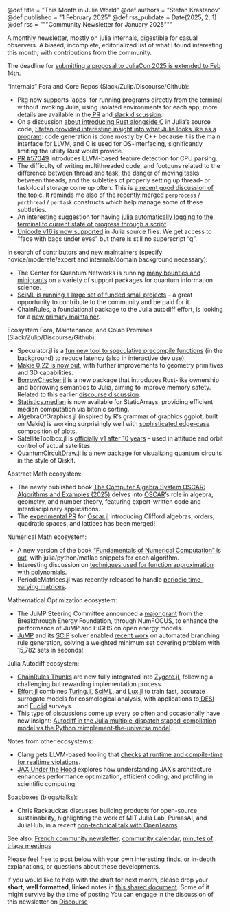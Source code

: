 @def title = "This Month in Julia World"
@def authors = "Stefan Krastanov"
@def published = "1 February 2025"
@def rss_pubdate = Date(2025, 2, 1)
@def rss = """Community Newsletter for January 2025"""

A monthly newsletter, mostly on julia internals, digestible for casual observers. A biased, incomplete, editorialized list of what I found interesting this month, with contributions from the community.

The deadline for [submitting a proposal to JuliaCon 2025 is extended to Feb 14th](https://juliacon.org/2025/cfp/).

“Internals” Fora and Core Repos (Slack/Zulip/Discourse/Github):

* Pkg now supports 'apps' for running programs directly from the terminal without invoking Julia, using isolated environments for each app; more details are available in the[ PR](https://github.com/JuliaLang/Pkg.jl/pull/3772) and[ slack discussion](https://julialang.slack.com/archives/C6FGJ8REC/p1737732202321509).
* On a discussion [about introducing Rust alongside C](https://discourse.julialang.org/t/introducing-rust-alongside-c-in-julias-source-tree/124559/) in Julia’s source code, [Stefan provided interesting insight into what Julia looks like as a program](https://discourse.julialang.org/t/introducing-rust-alongside-c-in-julias-source-tree/124559/17): code generation is done mostly by C++ because it is the main interface for LLVM, and C is used for OS-interfacing, significantly limiting the utility Rust would provide.
* [PR #57049](https://github.com/JuliaLang/julia/pull/57049) introduces LLVM-based feature detection for CPU parsing.
* The difficulty of writing multithreaded code, and footguns related to the difference between thread and task, the danger of moving tasks between threads, and the subleties of properly setting up thread- or task-local storage come up often. This is [a recent good discussion of the topic](https://discourse.julialang.org/t/sharp-edge-with-threads-threadid-and-task-migration/124550). It reminds me also of the [recently merged](https://github.com/JuliaLang/julia/pull/55793) `perprocess` / `perthread` / `pertask` constructs which help manage some of these subtleties.
* An interesting suggestion for having [julia automatically logging to the terminal to current state of progress through a script](https://github.com/JuliaLang/julia/pull/57137).
* [Unicode v16 is now supported](https://github.com/JuliaLang/julia/pull/56925) in Julia source files. We get access to "face with bags under eyes" but there is still no superscript “q”.

In search of contributors and new maintainers (specify novice/moderate/expert and internals/domain background necessary):

* The Center for Quantum Networks is running [many bounties and minigrants](https://github.com/QuantumSavory/.github/blob/main/BUG_BOUNTIES.md) on a variety of support packages for quantum information science.
* [SciML is running a large set of funded small projects](https://sciml.ai/small_grants/) – a great opportunity to contribute to the community and be paid for it.
* ChainRules, a foundational package to the Julia autodiff effort, is looking for a [new primary maintainer](https://discourse.julialang.org/t/chainrules-project-looking-for-a-new-primary-maintainer/115636).

Ecosystem Fora, Maintenance, and Colab Promises (Slack/Zulip/Discourse/Github):

* Speculator.jl is a [fun new tool to speculative precompile functions](https://discourse.julialang.org/t/speculator-jl-reduce-latency-through-speculative-compilation/124344) (in the background) to reduce latency (also in interactive dev use).
* [Makie 0.22 is now out](https://makie.org/website/blogposts/v0.22/), with further improvements to geometry primitives and 3D capabilities.
* [BorrowChecker.jl](https://github.com/MilesCranmer/BorrowChecker.jl) is a new package that introduces Rust-like ownership and borrowing semantics to Julia, aiming to improve memory safety. Related to this earlier [discourse discussion](https://discourse.julialang.org/t/package-for-rust-like-borrow-checker-in-julia/124442).
* [Statistics.median](https://github.com/JuliaArrays/StaticArrays.jl/pull/973) is now available for StaticArrays, providing efficient median computation via bitonic sorting.
* AlgebraOfGraphics.jl (inspired by R’s grammar of graphics ggplot, built on Makie) is working surprisingly well with [sophisticated edge-case composition of plots](https://aog.makie.org/stable/gallery/gallery/scales/split_scales_facet/#Split-scales-across-facets).
* SatelliteToolbox.jl is [officially v1 after 10 years](https://discourse.julialang.org/t/ann-satellitetoolbox-v1-after-almost-10-years-we-reached-v1-0/124349) – used in attitude and orbit control of actual satellites.
* [QuantumCircuitDraw.jl](https://github.com/nicolasloizeau/QuantumCircuitDraw.jl) is a new package for visualizing quantum circuits in the style of Qiskit.

Abstract Math ecosystem:

* The newly published book [The Computer Algebra System OSCAR: Algorithms and Examples (2025)](https://link.springer.com/book/10.1007/978-3-031-62127-7) delves into [OSCAR](https://github.com/oscar-system/Oscar.jl)’s role in algebra, geometry, and number theory, featuring expert-written code and interdisciplinary applications.
* The [experimental PR](https://github.com/oscar-system/Oscar.jl/pull/4370) for [Oscar.jl](https://github.com/oscar-system/Oscar.jl) introducing Clifford algebras, orders, quadratic spaces, and lattices has been merged!

Numerical Math ecosystem:

* A new version of the book [“Fundamentals of Numerical Computation” is out](https://fncbook.com/), with julia/python/matlab snippets for each algorithm.
* Interesting discussion on [techniques used for function approximation](https://discourse.julialang.org/t/truncated-power-series-in-approxfun-jl/124593) with polynomials.
* PeriodicMatrices.jl was recently released to handle [periodic time-varying matrices](https://discourse.julialang.org/t/ann-periodicmatrices-jl-handling-of-periodic-time-varying-matrices/124425).

Mathematical Optimization ecosystem:

* The JuMP Steering Committee announced a [major grant](https://jump.dev/announcements/open-energy-modeling/2024/09/16/oem/) from the Breakthrough Energy Foundation, through NumFOCUS, to enhance the performance of JuMP and HiGHS on open energy models.
* [JuMP](https://github.com/jump-dev/JuMP.jl) and its [SCIP](https://github.com/scipopt/SCIP.jl) solver enabled [recent work](https://julialang.slack.com/archives/C6FGJ8REC/p1734870518787189) on automated branching rule generation, solving a weighted minimum set covering problem with 15,782 sets in seconds!

Julia Autodiff ecosystem:

* [ChainRules Thunks](https://github.com/FluxML/Zygote.jl/pull/966) are now fully integrated into [Zygote.jl](https://github.com/FluxML/Zygote.jl), following a challenging but rewarding implementation process.
* [Effort.jl](https://github.com/CosmologicalEmulators/Effort.jl) combines [Turing.jl](https://github.com/TuringLang/Turing.jl), [SciML](https://github.com/sciml), and [Lux.jl](https://github.com/LuxDL/Lux.jl) to train fast, accurate surrogate models for cosmological analysis, with applications to[ DESI](https://www.desi.lbl.gov/) and [Euclid](https://www.cosmos.esa.int/web/euclid/euclid-survey) surveys.
* This type of discussions come up every so often and occasionally have new insight: [Autodiff in the Julia multiple-dispatch staged-compilation model vs the Python reimplement-the-universe model](https://discourse.julialang.org/t/automatic-differentiation-ad-in-julia-vs-python-or-pytorch/124553).

Notes from other ecosystems:

* Clang gets LLVM-based tooling that [checks at runtime and compile-time for realtime violations](https://discourse.julialang.org/t/can-we-get-realtimesanitizer-in-julia/119330).
* [JAX Under the Hood](https://braid-technologies.notion.site/JAX-Under-the-Hood-Optimization-Tricks-and-Profiling-Tips-105efeeba2dd4e939432cb982084ae8d) explores how understanding JAX’s architecture enhances performance optimization, efficient coding, and profiling in scientific computing.

Soapboxes (blogs/talks):

* Chris Rackauckas discusses building products for open-source sustainability, highlighting the work of MIT Julia Lab, PumasAI, and JuliaHub, in a recent [non-technical talk with OpenTeams](https://www.youtube.com/watch?v=kuzwUFuIyk4).

See also: [French community newsletter](https://pnavaro.github.io/NouvellesJulia/), [community calendar](https://julialang.org/community/#events), [minutes of triage meetings](https://hackmd.io/@LilithHafner/HJaw__uMp)

Please feel free to post below with your own interesting finds, or in-depth explanations, or questions about these developments.

If you would like to help with the draft for next month, please drop your **short**, **well formatted**, **linked** notes in [this shared document](https://docs.google.com/document/d/1Np1deH_W1o0EO7_tZkScveCLA0XiYg538ceUJs0bFpE/edit). Some of it might survive by the time of posting
You can engage in the discussion of this newsletter on [Discourse](https://discourse.julialang.org/c/community/news/66)

